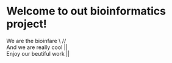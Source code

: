 # Welcome to out bioinformatics project!
We are the bioinfare        \\  // <br />
And we are really cool        ||   <br />
Enjoy our beutiful work       ||
